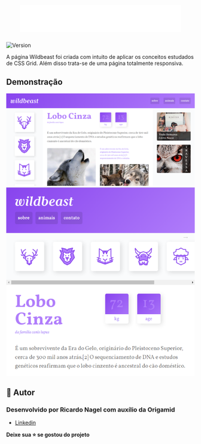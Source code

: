 <h1  align="center"><img src="./img/wildbeast.svg" /></h1>

<p><img  alt="Version"  src="https://img.shields.io/badge/version-0.1.0-blue.svg?cacheSeconds=2592000" /></p>

<p>
  A página Wildbeast foi criada com intuito de aplicar os conceitos estudados de CSS Grid. Além disso trata-se de uma página totalmente responsiva.
</p>

<h2 id="demonstracao">Demonstração</h2>

<p>
  <span><img src="./img/Screen_1.PNG" /></span>
  <span><img src="./img/Screen_2.PNG" /></span>
</p>

<h2 id="autora">👤 Autor</h2>

<h3>Desenvolvido por Ricardo Nagel com auxílio da Origamid</h3>

* [Linkedin](https://www.linkedin.com/in/ricardonagel/)

  
<strong align="center">Deixe sua ⭐️ se gostou do projeto</strong>

  
